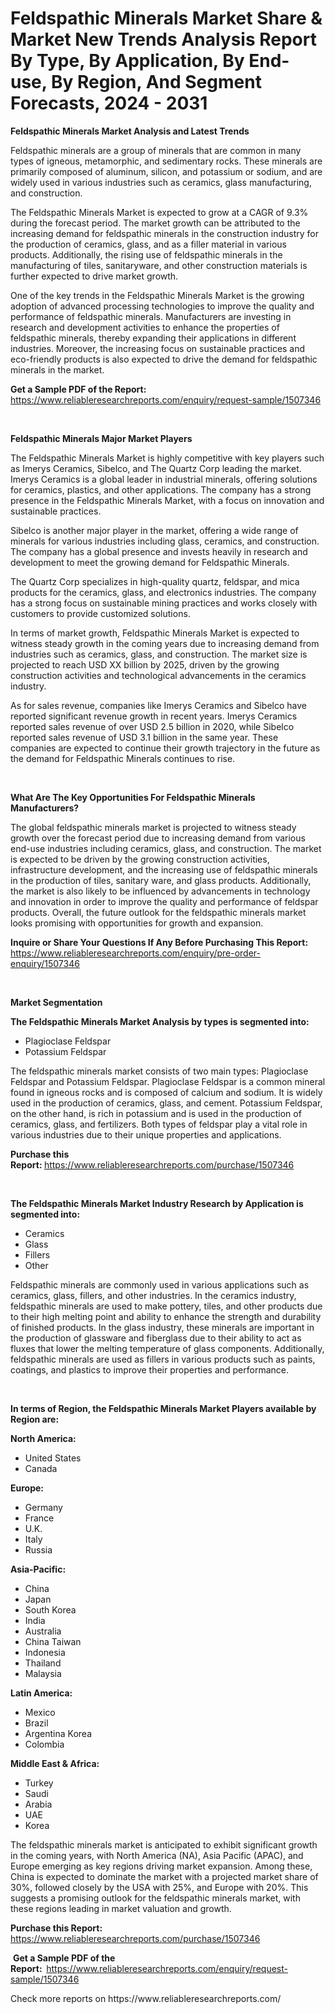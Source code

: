 <p><h1>Feldspathic Minerals Market Share & Market New Trends Analysis Report By Type, By Application, By End-use, By Region, And Segment Forecasts, 2024 - 2031</h1></p><p><strong>Feldspathic Minerals Market Analysis and Latest Trends</strong></p>
<p><p>Feldspathic minerals are a group of minerals that are common in many types of igneous, metamorphic, and sedimentary rocks. These minerals are primarily composed of aluminum, silicon, and potassium or sodium, and are widely used in various industries such as ceramics, glass manufacturing, and construction.</p><p>The Feldspathic Minerals Market is expected to grow at a CAGR of 9.3% during the forecast period. The market growth can be attributed to the increasing demand for feldspathic minerals in the construction industry for the production of ceramics, glass, and as a filler material in various products. Additionally, the rising use of feldspathic minerals in the manufacturing of tiles, sanitaryware, and other construction materials is further expected to drive market growth.</p><p>One of the key trends in the Feldspathic Minerals Market is the growing adoption of advanced processing technologies to improve the quality and performance of feldspathic minerals. Manufacturers are investing in research and development activities to enhance the properties of feldspathic minerals, thereby expanding their applications in different industries. Moreover, the increasing focus on sustainable practices and eco-friendly products is also expected to drive the demand for feldspathic minerals in the market.</p></p>
<p><strong>Get a Sample PDF of the Report:&nbsp;</strong> <a href="https://www.reliableresearchreports.com/enquiry/request-sample/1507346">https://www.reliableresearchreports.com/enquiry/request-sample/1507346</a></p>
<p>&nbsp;</p>
<p><strong>Feldspathic Minerals Major Market Players</strong></p>
<p><p>The Feldspathic Minerals Market is highly competitive with key players such as Imerys Ceramics, Sibelco, and The Quartz Corp leading the market. Imerys Ceramics is a global leader in industrial minerals, offering solutions for ceramics, plastics, and other applications. The company has a strong presence in the Feldspathic Minerals Market, with a focus on innovation and sustainable practices.</p><p>Sibelco is another major player in the market, offering a wide range of minerals for various industries including glass, ceramics, and construction. The company has a global presence and invests heavily in research and development to meet the growing demand for Feldspathic Minerals.</p><p>The Quartz Corp specializes in high-quality quartz, feldspar, and mica products for the ceramics, glass, and electronics industries. The company has a strong focus on sustainable mining practices and works closely with customers to provide customized solutions.</p><p>In terms of market growth, Feldspathic Minerals Market is expected to witness steady growth in the coming years due to increasing demand from industries such as ceramics, glass, and construction. The market size is projected to reach USD XX billion by 2025, driven by the growing construction activities and technological advancements in the ceramics industry.</p><p>As for sales revenue, companies like Imerys Ceramics and Sibelco have reported significant revenue growth in recent years. Imerys Ceramics reported sales revenue of over USD 2.5 billion in 2020, while Sibelco reported sales revenue of USD 3.1 billion in the same year. These companies are expected to continue their growth trajectory in the future as the demand for Feldspathic Minerals continues to rise.</p></p>
<p>&nbsp;</p>
<p><strong>What Are The Key Opportunities For Feldspathic Minerals Manufacturers?</strong></p>
<p><p>The global feldspathic minerals market is projected to witness steady growth over the forecast period due to increasing demand from various end-use industries including ceramics, glass, and construction. The market is expected to be driven by the growing construction activities, infrastructure development, and the increasing use of feldspathic minerals in the production of tiles, sanitary ware, and glass products. Additionally, the market is also likely to be influenced by advancements in technology and innovation in order to improve the quality and performance of feldspar products. Overall, the future outlook for the feldspathic minerals market looks promising with opportunities for growth and expansion.</p></p>
<p><strong>Inquire or Share Your Questions If Any Before Purchasing This Report:</strong> <a href="https://www.reliableresearchreports.com/enquiry/pre-order-enquiry/1507346">https://www.reliableresearchreports.com/enquiry/pre-order-enquiry/1507346</a></p>
<p>&nbsp;</p>
<p><strong>Market Segmentation</strong></p>
<p><strong>The Feldspathic Minerals Market Analysis by types is segmented into:</strong></p>
<p><ul><li>Plagioclase Feldspar</li><li>Potassium Feldspar</li></ul></p>
<p><p>The feldspathic minerals market consists of two main types: Plagioclase Feldspar and Potassium Feldspar. Plagioclase Feldspar is a common mineral found in igneous rocks and is composed of calcium and sodium. It is widely used in the production of ceramics, glass, and cement. Potassium Feldspar, on the other hand, is rich in potassium and is used in the production of ceramics, glass, and fertilizers. Both types of feldspar play a vital role in various industries due to their unique properties and applications.</p></p>
<p><strong>Purchase this Report:&nbsp;</strong><a href="https://www.reliableresearchreports.com/purchase/1507346">https://www.reliableresearchreports.com/purchase/1507346</a></p>
<p>&nbsp;</p>
<p><strong>The Feldspathic Minerals Market Industry Research by Application is segmented into:</strong></p>
<p><ul><li>Ceramics</li><li>Glass</li><li>Fillers</li><li>Other</li></ul></p>
<p><p>Feldspathic minerals are commonly used in various applications such as ceramics, glass, fillers, and other industries. In the ceramics industry, feldspathic minerals are used to make pottery, tiles, and other products due to their high melting point and ability to enhance the strength and durability of finished products. In the glass industry, these minerals are important in the production of glassware and fiberglass due to their ability to act as fluxes that lower the melting temperature of glass components. Additionally, feldspathic minerals are used as fillers in various products such as paints, coatings, and plastics to improve their properties and performance.</p></p>
<p>&nbsp;</p>
<p><strong>In terms of Region, the Feldspathic Minerals Market Players available by Region are:</strong></p>
<p>
    <p> <strong> North America: </strong>
        <ul>
            <li>United States</li>
            <li>Canada</li>
        </ul>
        </p> 
    <p> <strong> Europe: </strong>
        <ul>
            <li>Germany</li>
            <li>France</li>
            <li>U.K.</li>
            <li>Italy</li>
            <li>Russia</li>
        </ul>
        </p> 
    <p> <strong> Asia-Pacific: </strong>
        <ul>
            <li>China</li>
            <li>Japan</li>
            <li>South Korea</li>
            <li>India</li>
            <li>Australia</li>
            <li>China Taiwan</li>
            <li>Indonesia</li>
            <li>Thailand</li>
            <li>Malaysia</li>
        </ul>
        </p> 
    <p> <strong> Latin America: </strong>
        <ul>
            <li>Mexico</li>
            <li>Brazil</li>
            <li>Argentina Korea</li>
            <li>Colombia</li>
        </ul>
        </p> 
    <p> <strong> Middle East & Africa: </strong>
        <ul>
            <li>Turkey</li>
            <li>Saudi</li>
            <li>Arabia</li>
            <li>UAE</li>
            <li>Korea</li>
        </ul>
    </p>
    </p>
<p><p>The feldspathic minerals market is anticipated to exhibit significant growth in the coming years, with North America (NA), Asia Pacific (APAC), and Europe emerging as key regions driving market expansion. Among these, China is expected to dominate the market with a projected market share of 30%, followed closely by the USA with 25%, and Europe with 20%. This suggests a promising outlook for the feldspathic minerals market, with these regions leading in market valuation and growth.</p></p>
<p><strong>Purchase this Report: </strong><a href="https://www.reliableresearchreports.com/purchase/1507346">https://www.reliableresearchreports.com/purchase/1507346</a></p>
<p>&nbsp;<strong>Get a Sample PDF of the Report:&nbsp;&nbsp;</strong><a href="https://www.reliableresearchreports.com/enquiry/request-sample/1507346">https://www.reliableresearchreports.com/enquiry/request-sample/1507346</a></p>
<p><strong></strong></p>
<p>Check more reports on https://www.reliableresearchreports.com/</p>